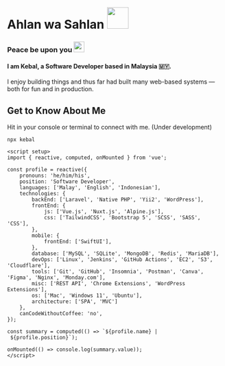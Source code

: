 # Ahlan wa Sahlan <picture><img src="https://media0.giphy.com/media/5HyXGsoFzXWPKFx07j/giphy.gif?ep=v1_stickers_search&rid=giphy.gif&ct=s" width="50"></picture>
### Peace be upon you <picture><img src="https://media0.giphy.com/media/AQyuyk6LiCtT6Fcuim/giphy.gif?ep=v1_stickers_search&rid=giphy.gif&ct=s" width="25"></picture>

#### I am **Kebal**, a Software Developer based in Malaysia 🇲🇾.
I enjoy building things and thus far had built many web-based systems — both for fun and in production.

## Get to Know About Me

Hit in your console or terminal to connect with me. (Under development)
```
npx kebal
```

```vue
<script setup>
import { reactive, computed, onMounted } from 'vue';

const profile = reactive({
    pronouns: 'he/him/his',
    position: 'Software Developer',
    languages: ['Malay', 'English', 'Indonesian'],
    technologies: {
        backEnd: ['Laravel', 'Native PHP', 'Yii2', 'WordPress'],
        frontEnd: {
            js: ['Vue.js', 'Nuxt.js', 'Alpine.js'],
            css: ['TailwindCSS', 'Bootstrap 5', 'SCSS', 'SASS', 'CSS'],
        },
        mobile: {
            frontEnd: ['SwiftUI'],
        },
        database: ['MySQL', 'SQLite', 'MongoDB', 'Redis', 'MariaDB'],
        devOps: ['Linux', 'Jenkins', 'GitHub Actions', 'EC2', 'S3', 'Cloudflare'],
        tools: ['Git', 'GitHub', 'Insomnia', 'Postman', 'Canva', 'Figma', 'Nginx', 'Monday.com'],
        misc: ['REST API', 'Chrome Extensions', 'WordPress Extensions'],
        os: ['Mac', 'Windows 11', 'Ubuntu'],
        architecture: ['SPA', 'MVC']
    },
    canCodeWithoutCoffee: 'no',
});

const summary = computed(() => `${profile.name} | ${profile.position}`);

onMounted(() => console.log(summary.value));
</script>
```

